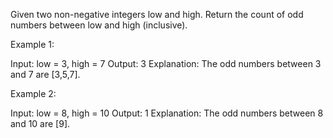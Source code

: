 Given two non-negative integers low and high. Return the count of odd numbers between low and high (inclusive).

Example 1:

Input: low = 3, high = 7
Output: 3
Explanation: The odd numbers between 3 and 7 are [3,5,7].

Example 2:

Input: low = 8, high = 10
Output: 1
Explanation: The odd numbers between 8 and 10 are [9].
